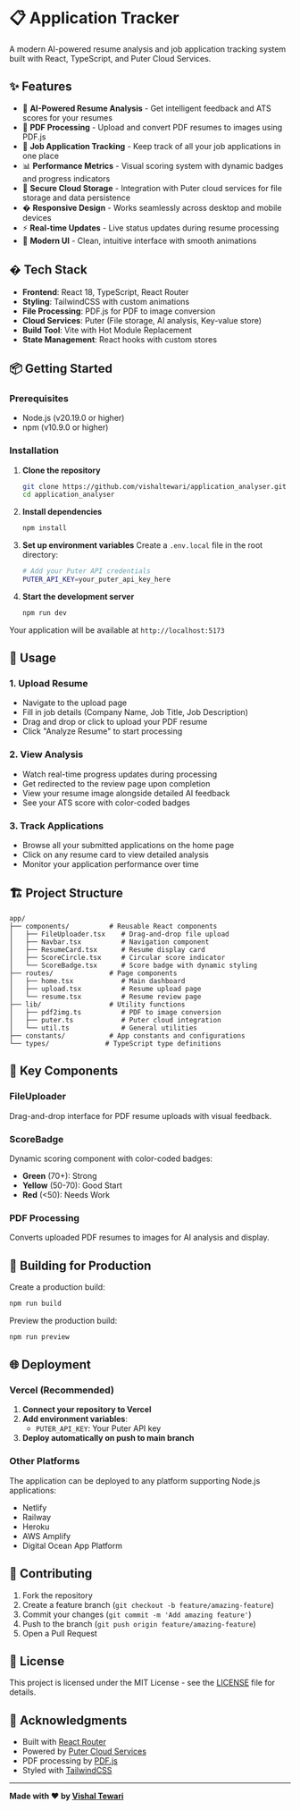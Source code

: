 # 📋 Application Tracker

A modern AI-powered resume analysis and job application tracking system built with React, TypeScript, and Puter Cloud Services.

## ✨ Features

- 🤖 **AI-Powered Resume Analysis** - Get intelligent feedback and ATS scores for your resumes
- 📄 **PDF Processing** - Upload and convert PDF resumes to images using PDF.js
- 🎯 **Job Application Tracking** - Keep track of all your job applications in one place
- 📊 **Performance Metrics** - Visual scoring system with dynamic badges and progress indicators
- 🔐 **Secure Cloud Storage** - Integration with Puter cloud services for file storage and data persistence
- � **Responsive Design** - Works seamlessly across desktop and mobile devices
- ⚡ **Real-time Updates** - Live status updates during resume processing
- 🎨 **Modern UI** - Clean, intuitive interface with smooth animations

## � Tech Stack

- **Frontend**: React 18, TypeScript, React Router
- **Styling**: TailwindCSS with custom animations
- **File Processing**: PDF.js for PDF to image conversion
- **Cloud Services**: Puter (File storage, AI analysis, Key-value store)
- **Build Tool**: Vite with Hot Module Replacement
- **State Management**: React hooks with custom stores

## 📦 Getting Started

### Prerequisites

- Node.js (v20.19.0 or higher)
- npm (v10.9.0 or higher)

### Installation

1. **Clone the repository**
   ```bash
   git clone https://github.com/vishaltewari/application_analyser.git
   cd application_analyser
   ```

2. **Install dependencies**
   ```bash
   npm install
   ```

3. **Set up environment variables**
   Create a `.env.local` file in the root directory:
   ```bash
   # Add your Puter API credentials
   PUTER_API_KEY=your_puter_api_key_here
   ```

4. **Start the development server**
   ```bash
   npm run dev
   ```

Your application will be available at `http://localhost:5173`

## 🎯 Usage

### 1. Upload Resume
- Navigate to the upload page
- Fill in job details (Company Name, Job Title, Job Description)
- Drag and drop or click to upload your PDF resume
- Click "Analyze Resume" to start processing

### 2. View Analysis
- Watch real-time progress updates during processing
- Get redirected to the review page upon completion
- View your resume image alongside detailed AI feedback
- See your ATS score with color-coded badges

### 3. Track Applications
- Browse all your submitted applications on the home page
- Click on any resume card to view detailed analysis
- Monitor your application performance over time

## 🏗️ Project Structure

```
app/
├── components/          # Reusable React components
│   ├── FileUploader.tsx    # Drag-and-drop file upload
│   ├── Navbar.tsx          # Navigation component
│   ├── ResumeCard.tsx      # Resume display card
│   ├── ScoreCircle.tsx     # Circular score indicator
│   └── ScoreBadge.tsx      # Score badge with dynamic styling
├── routes/              # Page components
│   ├── home.tsx            # Main dashboard
│   ├── upload.tsx          # Resume upload page
│   └── resume.tsx          # Resume review page
├── lib/                 # Utility functions
│   ├── pdf2img.ts          # PDF to image conversion
│   ├── puter.ts            # Puter cloud integration
│   └── util.ts             # General utilities
├── constants/           # App constants and configurations
└── types/              # TypeScript type definitions
```

## 🔧 Key Components

### FileUploader
Drag-and-drop interface for PDF resume uploads with visual feedback.

### ScoreBadge
Dynamic scoring component with color-coded badges:
- **Green** (70+): Strong
- **Yellow** (50-70): Good Start  
- **Red** (<50): Needs Work

### PDF Processing
Converts uploaded PDF resumes to images for AI analysis and display.

## 🚀 Building for Production

Create a production build:

```bash
npm run build
```

Preview the production build:

```bash
npm run preview
```

## 🌐 Deployment

### Vercel (Recommended)

1. **Connect your repository to Vercel**
2. **Add environment variables**:
   - `PUTER_API_KEY`: Your Puter API key
3. **Deploy automatically on push to main branch**

### Other Platforms

The application can be deployed to any platform supporting Node.js applications:
- Netlify
- Railway  
- Heroku
- AWS Amplify
- Digital Ocean App Platform

## 🤝 Contributing

1. Fork the repository
2. Create a feature branch (`git checkout -b feature/amazing-feature`)
3. Commit your changes (`git commit -m 'Add amazing feature'`)
4. Push to the branch (`git push origin feature/amazing-feature`)
5. Open a Pull Request

## 📝 License

This project is licensed under the MIT License - see the [LICENSE](LICENSE) file for details.

## 🙏 Acknowledgments

- Built with [React Router](https://reactrouter.com/)
- Powered by [Puter Cloud Services](https://puter.com/)
- PDF processing by [PDF.js](https://mozilla.github.io/pdf.js/)
- Styled with [TailwindCSS](https://tailwindcss.com/)

---

**Made with ❤️ by [Vishal Tewari](https://github.com/vishaltewari)**
